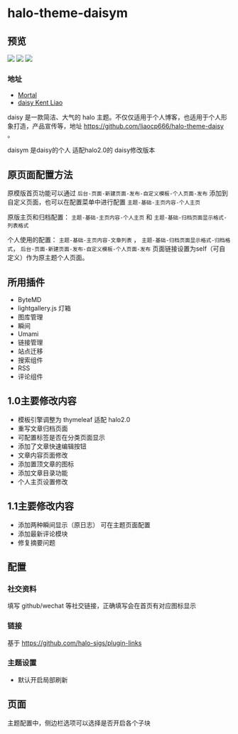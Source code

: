 # halo-theme-daisym

## 预览

<img src="http://qiniu.mortal.live/3.png" />
<img src="http://qiniu.mortal.live/2.png" />
<img src="http://qiniu.mortal.live/1.png"  />

### 地址
* [Mortal](https://b.mortal.live)
* [daisy  Kent Liao](https://www.kokoo.top)

daisy 是一款简洁、大气的 halo 主题。不仅仅适用于个人博客，也适用于个人形象打造，产品宣传等，地址 https://github.com/liaocp666/halo-theme-daisy 。

daisym 是daisy的个人 适配halo2.0的 daisy修改版本

## 原页面配置方法
原模版首页功能可以通过 `后台-页面-新建页面-发布-自定义模板-个人页面-发布` 添加到自定义页面，也可以在配置菜单中进行配置 `主题-基础-主页内容-个人主页`

原版主页和归档配置： `主题-基础-主页内容-个人主页` 和 `主题-基础-归档页面显示格式-列表格式`

个人使用的配置： `主题-基础-主页内容-文章列表` ， `主题-基础-归档页面显示格式-归档格式`， `后台-页面-新建页面-发布-自定义模板-个人页面-发布` 页面链接设置为self（可自定义）作为原主题个人页面。

## 所用插件
- ByteMD
- lightgallery.js 灯箱
- 图库管理
- 瞬间
- Umami
- 链接管理
- 站点迁移
- 搜索组件
- RSS
- 评论组件

## 1.0主要修改内容
- 模板引擎调整为 thymeleaf 适配 halo2.0
- 重写文章归档页面
- 可配置标签是否在分类页面显示
- 添加了文章快速编辑按钮
- 文章内容页面修改
- 添加置顶文章的图标
- 添加文章目录功能
- 个人主页设置修改

## 1.1主要修改内容
- 添加两种瞬间显示（原日志） 可在主题页面配置
- 添加最新评论模块
- 修复摘要问题

## 配置



### 社交资料

填写 github/wechat 等社交链接，正确填写会在首页有对应图标显示

### 链接

基于 https://github.com/halo-sigs/plugin-links

### 主题设置

* 默认开启局部刷新

## 页面

主题配置中，侧边栏选项可以选择是否开启各个子块

